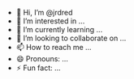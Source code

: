 - 👋 Hi, I’m @jrdred
- 👀 I’m interested in ...
- 🌱 I’m currently learning ...
- 💞️ I’m looking to collaborate on ...
- 📫 How to reach me ...
- 😄 Pronouns: ...
- ⚡ Fun fact: ...

<!---
jrdred/jrdred is a ✨ special ✨ repository because its `README.md` (this file) appears on your GitHub profile.
You can click the Preview link to take a look at your changes.
--->
